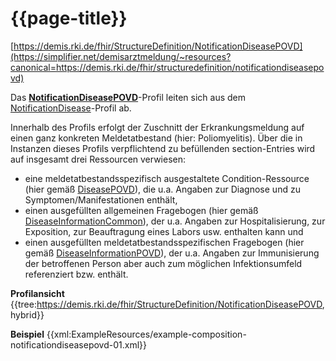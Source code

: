 # {{page-title}}
[https://demis.rki.de/fhir/StructureDefinition/NotificationDiseasePOVD](https://simplifier.net/demisarztmeldung/~resources?canonical=https://demis.rki.de/fhir/structuredefinition/notificationdiseasepovd)

Das **[NotificationDiseasePOVD](https://simplifier.net/demisarztmeldung/~resources?canonical=https://demis.rki.de/fhir/structuredefinition/notificationdiseasepovd)**-Profil leiten sich aus dem [NotificationDisease](https://simplifier.net/demisarztmeldung/~resources?canonical=https://demis.rki.de/fhir/structuredefinition/notificationdisease)-Profil ab.

Innerhalb des Profils erfolgt der Zuschnitt der Erkrankungsmeldung auf einen ganz konkreten Meldetatbestand (hier: Poliomyelitis). Über die in Instanzen dieses Profils verpflichtend zu befüllenden section-Entries wird auf insgesamt drei Ressourcen verwiesen:

- eine meldetatbestandsspezifisch ausgestaltete Condition-Ressource (hier gemäß [DiseasePOVD](https://simplifier.net/demisarztmeldung/~resources?canonical=https://demis.rki.de/fhir/structuredefinition/diseasepovd)), die u.a. Angaben zur Diagnose und zu Symptomen/Manifestationen enthält,
- einen ausgefüllten allgemeinen Fragebogen (hier gemäß [DiseaseInformationCommon](https://simplifier.net/demisarztmeldung/~resources?canonical=https://demis.rki.de/fhir/structuredefinition/diseaseinformationcommon)), der u.a. Angaben zur Hospitalisierung, zur Exposition, zur Beauftragung eines Labors usw. enthalten kann und
- einen ausgefüllten meldetatbestandsspezifischen Fragebogen (hier gemäß [DiseaseInformationPOVD](https://simplifier.net/demisarztmeldung/~resources?canonical=https://demis.rki.de/fhir/structuredefinition/diseaseinformationpovd&category=Profile&sortBy=RankScore_desc)), der u.a. Angaben zur Immunisierung der betroffenen Person aber auch zum möglichen Infektionsumfeld referenziert bzw. enthält.

**Profilansicht**
{{tree:https://demis.rki.de/fhir/StructureDefinition/NotificationDiseasePOVD, hybrid}}

**Beispiel**
{{xml:ExampleResources/example-composition-notificationdiseasepovd-01.xml}}
